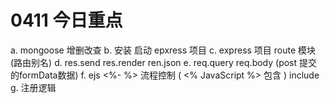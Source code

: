 # 0411 今日重点 
a. mongoose 增删改查 
b. 安装 启动 epxress 项目
c. express 项目 route 模块  (路由别名)
d. res.send res.render ren.json 
e. req.query   req.body (post 提交的formData数据) 
f. ejs  <%- %>  流程控制 ( <% JavaScript %>  包含 )  include 
g. 注册逻辑